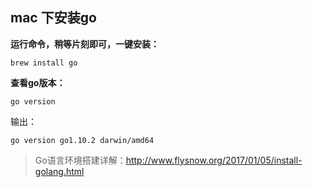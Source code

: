 ## mac 下安装go

**运行命令，稍等片刻即可，一键安装：**

```
brew install go
```

**查看go版本：**

```
go version
```

输出：

```
go version go1.10.2 darwin/amd64
```

> Go语言环境搭建详解：http://www.flysnow.org/2017/01/05/install-golang.html



